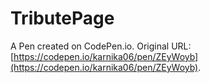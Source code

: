 # TributePage

A Pen created on CodePen.io. Original URL: [https://codepen.io/karnika06/pen/ZEyWoyb](https://codepen.io/karnika06/pen/ZEyWoyb).


